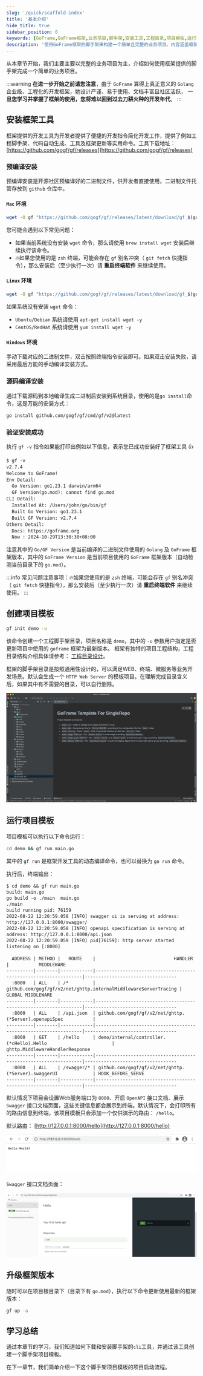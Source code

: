 ```yaml
---
slug: '/quick/scaffold-index'
title: '基本介绍'
hide_title: true
sidebar_position: 0
keywords: [GoFrame,GoFrame框架,业务项目,脚手架,安装工具,工程目录,项目模板,运行项目,接口文档,版本升级]
description: '使用GoFrame框架的脚手架来构建一个简单且完整的业务项目。内容涵盖框架工具的安装与验证、创建工程项目模板、项目模板的运行以及如何升级框架版本等重要步骤。项目模板默认支持HTTP Web Server，并提供接口文档展示与Swagger页面查看功能。'
---
```


从本章节开始，我们主要主要以完整的业务项目为主，介绍如何使用框架提供的脚手架完成一个简单的业务项目。

:::warning
**在进一步开始之前请您注意**，由于 `GoFrame` 算得上真正意义的 `Golang` 企业级、工程化的开发框架，她设计严谨、易于使用、文档丰富且社区活跃， **一旦您学习并掌握了框架的使用，您将难以回到过去刀耕火种的开发年代**。
:::


## 安装框架工具

框架提供的开发工具为开发者提供了便捷的开发指令简化开发工作，提供了例如工程脚手架、代码自动生成、工具及框架更新等实用命令。工具下载地址： [https://github.com/gogf/gf/releases](https://github.com/gogf/gf/releases)

### 预编译安装

预编译安装是开源社区预编译好的二进制文件，供开发者直接使用，二进制文件托管存放到 `github` 仓库中。

#### `Mac` 环境

```bash
wget -O gf "https://github.com/gogf/gf/releases/latest/download/gf_$(go env GOOS)_$(go env GOARCH)" && chmod +x gf && ./gf install -y && rm ./gf
```

您可能会遇到以下常见问题：

- 如果当前系统没有安装 `wget` 命令，那么请使用 `brew install wget` 安装后继续执行该命令。
- 🔥如果您使用的是 `zsh` 终端，可能会存在 `gf` 别名冲突（ `git fetch` 快捷指令），那么安装后（至少执行一次）请 **重启终端软件** 来继续使用。

#### `Linux` 环境

```bash
wget -O gf "https://github.com/gogf/gf/releases/latest/download/gf_$(go env GOOS)_$(go env GOARCH)" && chmod +x gf && ./gf install -y && rm ./gf
```

如果系统没有安装 `wget` 命令：

- `Ubuntu/Debian` 系统请使用 `apt-get install wget -y`
- `CentOS/RedHat` 系统请使用 `yum install wget -y`

#### `Windows` 环境

手动下载对应的二进制文件，双击按照终端指令安装即可。如果双击安装失败，请采用最后万能的手动编译安装方式。

### 源码编译安装

通过下载源码到本地编译生成二进制后安装到系统目录，使用的是`go install`命令，这是万能的安装方式：

```bash
go install github.com/gogf/gf/cmd/gf/v2@latest
```

### 验证安装成功

执行 `gf -v` 指令如果能打印出例如以下信息，表示您已成功安装好了框架工具 👍

```html
$ gf -v
v2.7.4
Welcome to GoFrame!
Env Detail:
  Go Version: go1.23.1 darwin/arm64
  GF Version(go.mod): cannot find go.mod
CLI Detail:
  Installed At: /Users/john/go/bin/gf
  Built Go Version: go1.23.1
  Built GF Version: v2.7.4
Others Detail:
  Docs: https://goframe.org
  Now : 2024-10-29T13:30:30+08:00
```

注意其中的 `Go/GF Version` 是当前编译的二进制文件使用的 `Golang` 及 `GoFrame` 框架版本，其中的 `GoFrame Version` 是当前项目使用的 `GoFrame` 框架版本（自动检测当前目录下的 `go.mod`）。

:::info
常见问题注意事项：🔥如果您使用的是 `zsh` 终端，可能会存在 `gf` 别名冲突（ `git fetch` 快捷指令），那么安装后（至少执行一次）请 **重启终端软件** 来继续使用。
:::

## 创建项目模板

```bash
gf init demo -u
```

该命令创建一个工程脚手架目录，项目名称是 `demo`，其中的 `-u` 参数用户指定是否更新项目中使用的 `goframe` 框架为最新版本。
框架有独特的项目工程结构，工程目录结构介绍具体请参考： [工程目录设计](../../docs/框架设计/工程开发设计/工程目录设计.md)。

框架的脚手架目录是按照通用性设计的，可以满足WEB、终端、微服务等业务开发场景。默认会生成一个 `HTTP Web Server` 的模板项目。在理解完成目录含义后，如果其中有不需要的目录，可以自行删除。

![](/markdown/4590d75ced1c7976fb64103d7b543758.png)

## 运行项目模板

项目模板可以执行以下命令运行：

```bash
cd demo && gf run main.go
```

其中的 `gf run` 是框架开发工具的动态编译命令，也可以替换为 `go run` 命令。

执行后，终端输出：

```text
$ cd demo && gf run main.go
build: main.go
go build -o ./main  main.go
./main
build running pid: 76159
2022-08-22 12:20:59.058 [INFO] swagger ui is serving at address: http://127.0.0.1:8000/swagger/
2022-08-22 12:20:59.058 [INFO] openapi specification is serving at address: http://127.0.0.1:8000/api.json
2022-08-22 12:20:59.059 [INFO] pid[76159]: http server started listening on [:8000]

  ADDRESS | METHOD |   ROUTE    |                             HANDLER                             |           MIDDLEWARE
----------|--------|------------|-----------------------------------------------------------------|----------------------------------
  :8000   | ALL    | /*         | github.com/gogf/gf/v2/net/ghttp.internalMiddlewareServerTracing | GLOBAL MIDDLEWARE
----------|--------|------------|-----------------------------------------------------------------|----------------------------------
  :8000   | ALL    | /api.json  | github.com/gogf/gf/v2/net/ghttp.(*Server).openapiSpec           |
----------|--------|------------|-----------------------------------------------------------------|----------------------------------
  :8000   | GET    | /hello     | demo/internal/controller.(*cHello).Hello                        | ghttp.MiddlewareHandlerResponse
----------|--------|------------|-----------------------------------------------------------------|----------------------------------
  :8000   | ALL    | /swagger/* | github.com/gogf/gf/v2/net/ghttp.(*Server).swaggerUI             | HOOK_BEFORE_SERVE
----------|--------|------------|-----------------------------------------------------------------|----------------------------------
```

默认情况下项目会设置Web服务端口为 `8000`、开启 `OpenAPI` 接口文档、展示 `Swagger` 接口文档页面，这些关键信息都会展示到终端。默认情况下，会打印所有的路由信息到终端，该项目模板只会添加一个仅供演示的路由： `/hello`。

默认路由： [http://127.0.0.1:8000/hello](http://127.0.0.1:8000/hello)

![](/markdown/b5926140d8b840d44e15996bd019677a.png)

`Swagger` 接口文档页面：

![](/markdown/e59aa12576f6d575b2abf0fb8ebbf19d.png)

## 升级框架版本

随时可以在项目根目录下（目录下有 `go.mod`），执行以下命令更新使用最新的框架版本：

```bash
gf up -a
```


## 学习总结

通过本章节的学习，我们知道如何下载和安装脚手架的`cli`工具，并通过该工具创建一个脚手架项目模板。

在下一章节，我们简单介绍一下这个脚手架项目模板的项目启动流程。

